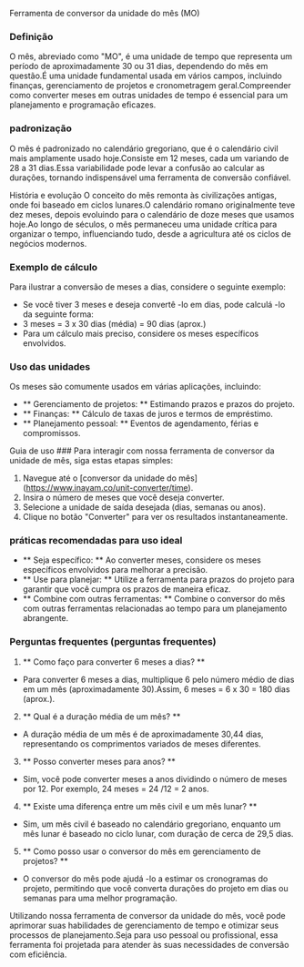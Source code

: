 Ferramenta de conversor da unidade do mês (MO)

### Definição
O mês, abreviado como "MO", é uma unidade de tempo que representa um período de aproximadamente 30 ou 31 dias, dependendo do mês em questão.É uma unidade fundamental usada em vários campos, incluindo finanças, gerenciamento de projetos e cronometragem geral.Compreender como converter meses em outras unidades de tempo é essencial para um planejamento e programação eficazes.

### padronização
O mês é padronizado no calendário gregoriano, que é o calendário civil mais amplamente usado hoje.Consiste em 12 meses, cada um variando de 28 a 31 dias.Essa variabilidade pode levar a confusão ao calcular as durações, tornando indispensável uma ferramenta de conversão confiável.

História e evolução
O conceito do mês remonta às civilizações antigas, onde foi baseado em ciclos lunares.O calendário romano originalmente teve dez meses, depois evoluindo para o calendário de doze meses que usamos hoje.Ao longo de séculos, o mês permaneceu uma unidade crítica para organizar o tempo, influenciando tudo, desde a agricultura até os ciclos de negócios modernos.

### Exemplo de cálculo
Para ilustrar a conversão de meses a dias, considere o seguinte exemplo:
- Se você tiver 3 meses e deseja convertê -lo em dias, pode calculá -lo da seguinte forma:
- 3 meses = 3 x 30 dias (média) = 90 dias (aprox.)
- Para um cálculo mais preciso, considere os meses específicos envolvidos.

### Uso das unidades
Os meses são comumente usados ​​em várias aplicações, incluindo:
- ** Gerenciamento de projetos: ** Estimando prazos e prazos do projeto.
- ** Finanças: ** Cálculo de taxas de juros e termos de empréstimo.
- ** Planejamento pessoal: ** Eventos de agendamento, férias e compromissos.

Guia de uso ###
Para interagir com nossa ferramenta de conversor da unidade de mês, siga estas etapas simples:
1. Navegue até o [conversor da unidade do mês] (https://www.inayam.co/unit-converter/time).
2. Insira o número de meses que você deseja converter.
3. Selecione a unidade de saída desejada (dias, semanas ou anos).
4. Clique no botão "Converter" para ver os resultados instantaneamente.

### práticas recomendadas para uso ideal
- ** Seja específico: ** Ao converter meses, considere os meses específicos envolvidos para melhorar a precisão.
- ** Use para planejar: ** Utilize a ferramenta para prazos do projeto para garantir que você cumpra os prazos de maneira eficaz.
- ** Combine com outras ferramentas: ** Combine o conversor do mês com outras ferramentas relacionadas ao tempo para um planejamento abrangente.

### Perguntas frequentes (perguntas frequentes)

1. ** Como faço para converter 6 meses a dias? **
- Para converter 6 meses a dias, multiplique 6 pelo número médio de dias em um mês (aproximadamente 30).Assim, 6 meses = 6 x 30 = 180 dias (aprox.).

2. ** Qual é a duração média de um mês? **
- A duração média de um mês é de aproximadamente 30,44 dias, representando os comprimentos variados de meses diferentes.

3. ** Posso converter meses para anos? **
- Sim, você pode converter meses a anos dividindo o número de meses por 12. Por exemplo, 24 meses = 24 /12 = 2 anos.

4. ** Existe uma diferença entre um mês civil e um mês lunar? **
- Sim, um mês civil é baseado no calendário gregoriano, enquanto um mês lunar é baseado no ciclo lunar, com duração de cerca de 29,5 dias.

5. ** Como posso usar o conversor do mês em gerenciamento de projetos? **
- O conversor do mês pode ajudá -lo a estimar os cronogramas do projeto, permitindo que você converta durações do projeto em dias ou semanas para uma melhor programação.

Utilizando nossa ferramenta de conversor da unidade do mês, você pode aprimorar suas habilidades de gerenciamento de tempo e otimizar seus processos de planejamento.Seja para uso pessoal ou profissional, essa ferramenta foi projetada para atender às suas necessidades de conversão com eficiência.
